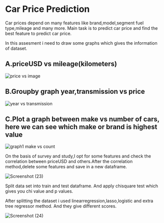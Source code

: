  # Car Price Prediction
 Car prices depend on many features like brand,model,segment fuel type,mileage and many more. Main task is to predict car price and find the best feature to predict car price.
 
 In this  assesment i need to draw some graphs which gives the information of dataset.
 
 ## A.priceUSD vs mileage(kilometers)
 ![price vs image](https://user-images.githubusercontent.com/61602017/99527133-4ef4ea80-29c2-11eb-8441-933417c38ecf.png)
 
 ## B.Groupby graph year,transmission vs price 
![year vs transmission](https://user-images.githubusercontent.com/61602017/99527229-7946a800-29c2-11eb-9715-5c6290dc1586.png)

## C.Plot a graph between make vs number of cars, here we can see which make or brand is highest value 
![graph1 make vs count](https://user-images.githubusercontent.com/61602017/99527408-c75bab80-29c2-11eb-89c2-776ab571a70f.png)

On the basis of survey and study,I opt for some features and check the correlation between priceUSD and others.After the correlation method,delete some features and save in a new dataframe.

![Screenshot (23)](https://user-images.githubusercontent.com/61602017/99539479-4c9b8c00-29d4-11eb-922d-56f4381689e4.png)

Split data set into train and test dataframe. And apply chisquare test which gives you chi value and p values.

After splitting the dataset i used linearregression,lasso,logistic and extra tree regressor method. And they give different scores.

![Screenshot (24)](https://user-images.githubusercontent.com/61602017/99539553-61781f80-29d4-11eb-9e20-41bc88000fa5.png)




